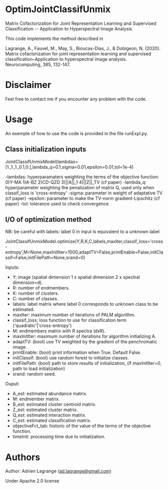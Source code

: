 # OptimJointClassifUnmix
Matrix Cofactorization for Joint Representation Learning and Supervised Classification -- Application to Hyperspectral Image Analysis

This code implements the method described in

Lagrange, A., Fauvel, M., May, S., Bioucas-Dias, J., & Dobigeon, N. (2020). Matrix cofactorization for joint representation learning and supervised classification–Application to hyperspectral image analysis. Neurocomputing, 385, 132-147.

# Disclaimer

Feel free to contact me if you encounter any problem with the code.

# Usage
An exemple of how to use the code is provided in the file runExpl.py.

## Class initialization inputs

JointClassifUnmixModel(lambdas=[1.,1.,1.,0.1,0.],lambda_q=0.1,sigma=0.01,epsilon=0.01,tol=1e-4)

-lambdas:  hyperparamaters weighting the terms of the objective function: 0)Y-MA 1)A-BZ 2)CD-QZD 3)||A||\_1 4)||Z||\_TV (cf paper)
-lambda_q: hyperparameter weighting the penalization of matrix Q, used only when classif_loss is 'cross-entropy'
-sigma:    parameter in weight of adaptative TV (cf paper)
-epsilon:  parameter to make the TV-norm gradient-Lipschitz (cf paper)
-tol:      tolerance used to check convergence


## I/O of optimization method
NB: be careful with labels: label 0 in input is equivalent to a unknown label

JointClassifUnmixModel.optimize(Y,R,K,C,labels,maxIter,classif\_loss='cross-entropy',M=None,maxInitIter=1000,adaptTV=False,printEnable=False,initClassif=False,initFilePath=None,srand=0)

Inputs:
  - Y:            image (spatial dimension 1 x spatial dimension 2 x spectral dimension=d).
  - R:            number of endmembers.
  - K:            number of clusters.
  - C:            number of classes.
  - labels:       label matrix where label 0 corresponds to unknown class to be estimated.
  - maxIter:      maximum number of iterations of PALM algorithm.
  - classif_loss: loss function to use for classification term ('quadratic'|'cross-entropy')
  - M:            endmembers matrix with R spectra (dxR).
  - maxInitIter:  maximum number of iterations for algorithm initializing A.
  - adaptTV:      (bool) use TV weighted by the gradient of the penchromatic image.
  - printEnable:  (bool) print information when True. Default False.
  - initClassif:  (bool) use random forest to initialize classes.
  - initFilePath: (bool) path to store results of initialization, (if maxInitIter=0, path to load initialization)
  - srand:        random seed.

Ouput:
  - A_est:            estimated abundance matrix.
  - M:                endmember matrix.
  - B_est:            estimated cluster centroid matrix.
  - Z_est:            estimated cluster matrix.
  - Q_est:            estimated interaction matrix.
  - C_est:            estimated classification matrix.
  - objectiveFct_tab: historic of the value of the terms of the objective function.
  - timeInit:         processing time due to initialization.

# Authors
Author: Adrien Lagrange (ad.lagrange@gmail.com)

Under Apache 2.0 license

